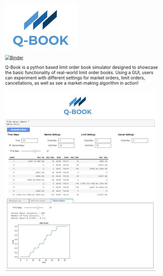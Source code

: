 
![Q-BOOK](./Logo/qblogo1.JPG)

[![Binder](https://mybinder.org/badge_logo.svg)](https://mybinder.org/v2/gh/kevinramlal/Q-Book/master?filepath=.%2FQBook.ipynb)

Q-Book is a python based limit order book simulator designed to showcase the basic functionality of real-world limit order books. Using a GUI, users can experiment with different settings for market orders, limit orders, cancellations, as well as see a market-making algorithm in action! 


![Q-BOOK-SAMPLE](./Logo/qbooksample.JPG)